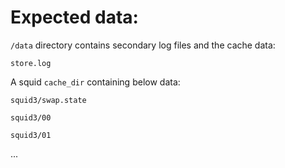 # Expected data:

`/data` directory contains secondary log files and the cache data:


`store.log`

A squid `cache_dir` containing below data:

`squid3/swap.state`

`squid3/00`

`squid3/01`

...
